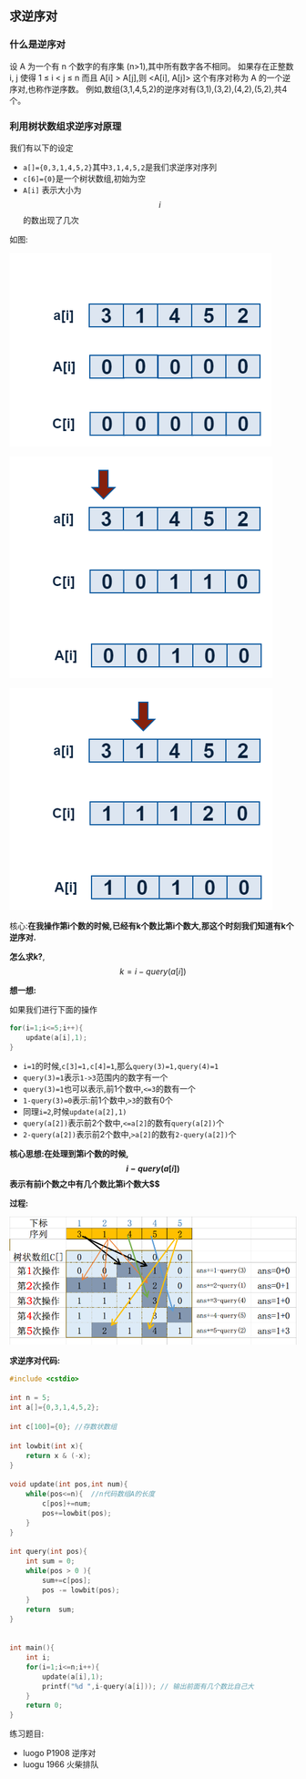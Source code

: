 ## 求逆序对

### 什么是逆序对

设 A 为一个有 n 个数字的有序集 (n>1),其中所有数字各不相同。
如果存在正整数 i, j 使得 1 ≤ i < j ≤ n 而且 A[i] > A[j],则 <A[i], A[j]> 这个有序对称为 A 的一个逆
序对,也称作逆序数。
例如,数组(3,1,4,5,2)的逆序对有(3,1),(3,2),(4,2),(5,2),共4个。


### 利用树状数组求逆序对原理


我们有以下的设定

  - `a[]={0,3,1,4,5,2}`其中`3,1,4,5,2`是我们求逆序对序列
  - `c[6]={0}`是一个树状数组,初始为空
  - `A[i]` 表示大小为$$i$$的数出现了几次

如图:

![1](./bit/BITn1.png)

![2](./bit/BITn2.png)

![3](./bit/BITn3.png)

核心:**在我操作第i个数的时候,已经有k个数比第i个数大,那这个时刻我们知道有k个逆序对.**

**怎么求k?**,$$k = i - query(a[i])$$

**想一想:**

如果我们进行下面的操作

```c
for(i=1;i<=5;i++){
    update(a[i],1);
}
```

 - `i=1`的时候,`c[3]=1,c[4]=1`,那么`query(3)=1,query(4)=1`
 - `query(3)=1`表示`1->3`范围内的数字有一个
 - `query(3)=1`也可以表示,前1个数中,`<=3`的数有一个
 - `1-query(3)=0`表示:前1个数中,`>3`的数有0个
 - 同理`i=2`,时候`update(a[2],1)`
 - `query(a[2])`表示前2个数中,`<=a[2]`的数有`query(a[2])`个
 - `2-query(a[2])`表示前2个数中,`>a[2]`的数有`2-query(a[2])`个

**核心思想:在处理到第i个数的时候,$$i-query(a[i])$$表示有前i个数之中有几个数比第i个数大$$**

**过程:**


![bit2](./BIT2.png)

**求逆序对代码:**

```c
#include <cstdio>

int n = 5;
int a[]={0,3,1,4,5,2};

int c[100]={0}; //存数状数组

int lowbit(int x){
    return x & (-x);
}

void update(int pos,int num){
    while(pos<=n){  //n代码数组A的长度
        c[pos]+=num;
        pos+=lowbit(pos);
    }
}

int query(int pos){
    int sum = 0;
    while(pos > 0 ){
        sum+=c[pos];
        pos -= lowbit(pos);
    }
    return  sum;
}


int main(){
    int i;
    for(i=1;i<=n;i++){
        update(a[i],1);
        printf("%d ",i-query(a[i])); // 输出前面有几个数比自己大
    }
    return 0;
}

```

练习题目:

 - luogo P1908 逆序对
 - luogu 1966 火柴排队
